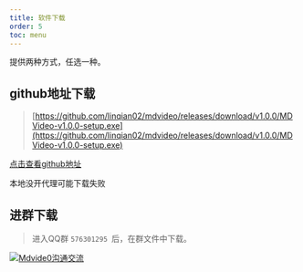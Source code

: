 ```yaml
---
title: 软件下载
order: 5
toc: menu
---
```


<Alert>提供两种方式，任选一种。</Alert>

## github地址下载

> [https://github.com/linqian02/mdvideo/releases/download/v1.0.0/MDVideo-v1.0.0-setup.exe](https://github.com/linqian02/mdvideo/releases/download/v1.0.0/MDVideo-v1.0.0-setup.exe)

[点击查看github地址](https://github.com/linqian02/mdvideo)

本地没开代理可能下载失败
## 进群下载

> 进入QQ群 `576301295 `后，在群文件中下载。

<a target="_blank" href="https://qm.qq.com/cgi-bin/qm/qr?k=ttUCYwY-r8zmJuemiqdZfcnWtsRM7wAG&jump_from=webapi"><img border="0" src="//pub.idqqimg.com/wpa/images/group.png" alt="Mdvide0沟通交流" title="Mdvide0沟通交流"></a>


